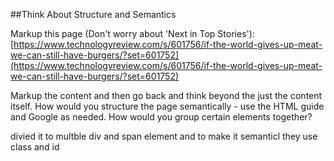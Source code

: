 ##Think About Structure and Semantics

Markup this page (Don't worry about 'Next in Top Stories'):
[https://www.technologyreview.com/s/601756/if-the-world-gives-up-meat-we-can-still-have-burgers/?set=601752](https://www.technologyreview.com/s/601756/if-the-world-gives-up-meat-we-can-still-have-burgers/?set=601752)

Markup the content and then go back and think beyond the just the content itself. How would you structure the page semantically - use the HTML guide and Google as needed. How would you group certain elements together?

divied it to multble div and span element and to make it semanticl they use class and id 
